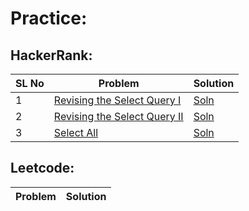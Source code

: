 # Practice:

## HackerRank:

|SL No|Problem|Solution|
|-----|------------------|-------|
|1| [Revising the Select Query I](https://www.hackerrank.com/challenges/revising-the-select-query/problem)|[Soln](./hackerrank/hr_sql_1.txt)|
|2| [Revising the Select Query II](https://www.hackerrank.com/challenges/revising-the-select-query-2/problem)|[Soln](./hackerrank/hr_sql_2.txt)|
|3| [Select All](https://www.hackerrank.com/challenges/select-all-sql/problem) | [Soln](./hackerrank/hr_sql_3.txt)|

## Leetcode:

|Problem|Solution|
|------------------|-------|